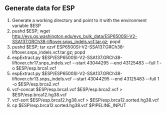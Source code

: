 ## Generate data for ESP

1. Generate a working directory and point to it with the environment variable $ESP
2. pushd $ESP; wget http://evs.gs.washington.edu/evs_bulk_data/ESP6500SI-V2-SSA137.GRCh38-liftover.snps_indels.vcf.tar.gz; popd
3. pushd $ESP; tar xzvf ESP6500SI-V2-SSA137.GRCh38-liftover.snps_indels.vcf.tar.gz; popd
4. espExtract.py $ESP/ESP6500SI-V2-SSA137.GRCh38-liftover.chr17.snps_indels.vcf --start 43044295 --end 43125483 --full 1 -o $ESP/esp.brca1.vcf
5. espExtract.py $ESP/ESP6500SI-V2-SSA137.GRCh38-liftover.chr13.snps_indels.vcf --start 43044295 --end 43125483 --full 1 -o $ESP/esp.brca2.vcf
6. vcf-concat $ESP/esp.brca1.vcf $ESP/esp.brca2.vcf > $ESP/esp.brca12.hg38.vcf
7. vcf-sort $ESP/esp.brca12.hg38.vcf > $ESP/esp.brca12.sorted.hg38.vcf
8. cp $ESP/esp.brca12.sorted.hg38.vcf $PIPELINE_INPUT
